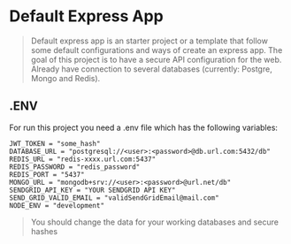 # Default Express App

> Default express app is an starter project or a template that follow some default configurations and ways of create an express app. The goal of this project is to have a secure API configuration for the web. Already have connection to several databases (currently: Postgre, Mongo and Redis).

## .ENV

For run this project you need a .env file which has the following variables:

```
JWT_TOKEN = "some_hash"
DATABASE_URL = "postgresql://<user>:<password>@db.url.com:5432/db"
REDIS_URL = "redis-xxxx.url.com:5437"
REDIS_PASSWORD = "redis_password"
REDIS_PORT = "5437"
MONGO_URL = "mongodb+srv://<user>:<password>@url.net/db"
SENDGRID_API_KEY = "YOUR SENDGRID API KEY"
SEND_GRID_VALID_EMAIL = "validSendGridEmail@mail.com"
NODE_ENV = "development"
```

> You should change the data for your working databases and secure hashes
